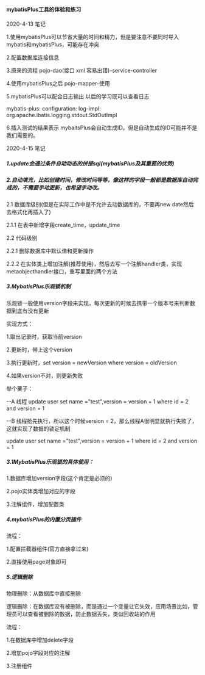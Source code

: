 #### mybatisPlus工具的体验和练习

2020-4-13 笔记

1.使用mybatisPlus可以节省大量的时间和精力，但是要注意不要同时导入mybatis和mybatisPlus，可能存在冲突

2.配置数据库连接信息

3.原来的流程  pojo-dao(接口 xml 容易出错)-service-controller

4.使用mybatisPlus之后  pojo-mapper-使用

5.mybatisPlus可以配合日志输出  以后的学习既可以查看日志

mybatis-plus:
  configuration:
    log-impl: org.apache.ibatis.logging.stdout.StdOutImpl

6.插入测试的结果表示  mybaitsPlus会自动生成ID。但是自动生成的ID可能并不是我们需要的。

2020-4-15 笔记

##### 1.update会通过条件自动动态的拼接sql(mybatisPlus及其重要的优势)

##### 2.自动填充，比如创建时间，修改时间等等，像这样的字段一般都是数据库自动完成的，不需要手动更新，也希望手动改。

2.1 数据库级别(但是在实际工作中是不允许去动数据库的，不要再new date然后去格式化再插入了)

2.1.1 在表中新增字段create_time，update_time

2.2 代码级别

2.2.1 删除数据库中默认值和更新操作

2.2.2 在实体类上增加注解(推荐使用)，然后去写一个注解handler类，实现metaobjecthandler接口，重写里面的两个方法

##### 3.MybatisPlus乐观锁机制
乐观锁一般使用version字段来实现，每次更新的时候去携带一个版本号来判断数据到底有没有更新

实现方式：

1.取出记录时，获取当前version

2.更新时，带上这个version

3.执行更新时，set version  = newVersion where version = oldVersion

4.如果version不对，则更新失败

举个栗子：

--A 线程
update user set name ="test",version = version + 1
where id = 2 and version = 1

--B 线程抢先执行，所以这个时候version = 2，那么线程A很明显就执行失败了，这就实现了数据的锁定机制

update user set name ="test",version = version + 1
where id = 2 and version = 1

##### 3.1MybatisPlus乐观锁的具体使用：
1.数据库增加version字段(这个肯定是必须的)

2.pojo实体类增加对应的字段

3.注解组件，增加配置类

##### 4.mybatisPlus的内置分页插件
流程：

1.配置拦截器组件(官方直接拿过来)

2.直接使用page对象即可

##### 5.逻辑删除
物理删除：从数据库中直接删除

逻辑删除：在数据库没有被删除，而是通过一个变量让它失效，应用场景比如，管理员可以查看被删除的数据，防止数据丢失，类似回收站的作用

流程：

1.在数据库中增加delete字段

2.增加pojo字段对应的注解

3.注册组件